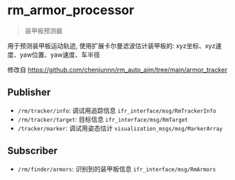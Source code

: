 # rm_armor_processor
> 装甲板预测器

用于预测装甲板运动轨迹, 使用扩展卡尔曼滤波估计装甲板的: xyz坐标、xyz速度、yaw位置、yaw速度、车半径

修改自 https://github.com/chenjunnn/rm_auto_aim/tree/main/armor_tracker


## Publisher

 - `/rm/tracker/info`: 调试用追踪信息 `ifr_interface/msg/RmTrackerInfo`  
 - `/rm/tracker/target`: 目标信息 `ifr_interface/msg/RmTarget`  
 - `/tracker/marker`: 调试用姿态估计 `visualization_msgs/msg/MarkerArray`  


## Subscriber

 - `/rm/finder/armors`: 识别到的装甲板信息 `ifr_interface/msg/RmArmors`  
